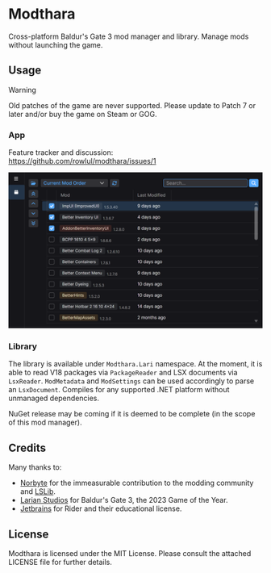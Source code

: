 ﻿# Modthara

Cross-platform Baldur's Gate 3 mod manager and library. Manage mods without launching the game.

## Usage

> [!WARNING]
> Old patches of the game are never supported. Please update to Patch 7 or later and/or buy the game on Steam or GOG.

### App

Feature tracker and discussion: https://github.com/rowlul/modthara/issues/1

![Modthara packages UI preview](./ui.png)

### Library

The library is available under `Modthara.Lari` namespace. At the moment, it is able to read V18 packages via
`PackageReader`
and LSX documents via `LsxReader`. `ModMetadata` and `ModSettings` can be used accordingly to parse an `LsxDocument`.
Compiles for any supported .NET platform without unmanaged dependencies.

NuGet release may be coming if it is deemed to be complete (in the scope of this mod manager).

## Credits

Many thanks to:

- [Norbyte](https://github.com/Norbyte) for the immeasurable contribution to the modding community
  and [LSLib](https://github.com/Norbyte/lslib).
- [Larian Studios](http://larian.com/) for Baldur's Gate 3, the 2023 Game of the Year.
- [Jetbrains](https://www.jetbrains.com/) for Rider and their educational license.

## License

Modthara is licensed under the MIT License. Please consult the attached LICENSE file for further details.
